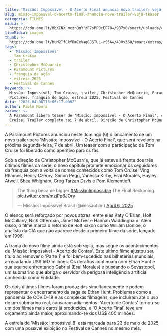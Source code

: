 ```yaml
---
title: 'Missão: Impossível - O Acerto Final anuncia novo trailer; veja teaser'
slug: misso-impossvel-o-acerto-final-anuncia-novo-trailer-veja-teaser
categoria: FILMES
midia: >-
  https://cdn.ome.lt/0bXCNX_mcznQnYfzF7sPPBcEF78=/987x0/smart/uploads/conteudo/fotos/missaoimpossivel8.jpg
tipoMidia: imagem
thumb: >-
  https://cdn.ome.lt/huM2TfCkfDmCxVaq0JSTUL-rS5A=/480x360/smart/extras/conteudos/missaoimpossivel8.jpg
tags:
  - 'Missão: Impossível'
  - Tom Cruise
  - trailer
  - Christopher McQuarrie
  - Paramount Pictures
  - franquia de ação
  - estreia 2025
  - Festival de Cannes
keywords: >-
  Missão: Impossível, Tom Cruise, trailer, Christopher McQuarrie, Paramount
  Pictures, franquia de ação, estreia 2025, Festival de Cannes
data: '2025-04-06T15:05:17.090Z'
author: Pablo Moura
resumo: >-
  A Paramount libera teaser de 'Missão: Impossível - O Acerto Final', com Tom
  Cruise. Trailer completo sai 7 de abril. Direção de Christopher McQuarrie.
---
```


A Paramount Pictures anunciou neste domingo (6) o lançamento de um novo trailer para 'Missão: Impossível - O Acerto Final', que será revelado na próxima segunda-feira, 7 de abril. Um teaser com a participação de Tom Cruise foi liberado como aperitivo para os fãs.

Sob a direção de Christopher McQuarrie, que já esteve à frente dos três últimos filmes da série, o novo capítulo promete emocionar os seguidores da franquia com a volta de nomes conhecidos como Tom Cruise, Ving Rhames, Henry Czerny, Simon Pegg, Vanessa Kirby, Esai Morales, Hayley Atwell, Shea Whigham, Greg Tarzan Davis e Pom Klementieff.

<blockquote class="twitter-tweet"><p lang="en" dir="ltr">The thing became bigger <a href="https://twitter.com/hashtag/MissionImpossible?src=hash&amp;ref_src=twsrc%5Etfw">#MissionImpossible</a> The Final Reckoning. <a href="https://t.co/mzjPp6JOry">pic.twitter.com/mzjPp6JOry</a></p>&mdash; Missão: Impossível Brasil (@missaofilm) <a href="https://twitter.com/missaofilm/status/1908871031730712689?ref_src=twsrc%5Etfw">April 6, 2025</a></blockquote>

O elenco será reforçado por novos atores, entre eles Katy O'Brian, Holt McCallany, Nick Offerman, Janet McTeer e Hannah Waddingham. Além disso, o filme marca o retorno de Rolf Saxon como William Donloe, o analista da CIA que não aparece desde o primeiro filme da série, lançado em 1996.

A trama do novo filme ainda está sob sigilo, mas segue os acontecimentos de 'Missão: Impossível - Acerto de Contas'. Este último filme ajustou seu título ao remover o 'Parte 1' e foi bem-sucedido nas bilheterias mundiais, arrecadando US$ 567 milhões. Os desafios continuam com Ethan Hunt e sua equipe enfrentando Gabriel (Esai Morales) e buscando o Sevastopol, um submarino que abriga o servidor da perigosa inteligência artificial conhecida como Entidade.

Os dois últimos filmes foram produzidos simultaneamente e podem representar o encerramento da saga de Ethan Hunt. Problemas como a pandemia de COVID-19 e as complexas filmagens, que incluíram até o uso de um submarino real, causaram adiamentos. 'Acerto de Contas' tornou-se um dos filmes mais caros já produzidos, e 'O Acerto Final' teve um orçamento ainda maior, aproximando-se dos US$ 400 milhões.

A estreia de 'Missão: Impossível 8' está marcada para 23 de maio de 2025, com uma possível exibição no Festival de Cannes no mesmo mês.
